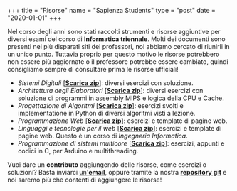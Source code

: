 +++
title = "Risorse"
name = "Sapienza Students"
type = "post"
date = "2020-01-01"
+++

Nel corso degli anni sono stati raccolti strumenti e risorse aggiuntive per
diversi esami del corso di **Informatica triennale**. Molti dei documenti sono
presenti nei più disparati siti dei professori, noi abbiamo cercato di riunirli
in un unico punto. Tuttavia proprio per questo motivo le risorse potrebbero non
essere più aggiornate o il professore potrebbe essere cambiato, quindi
consigliamo sempre di consultare prima le risorse ufficiali!

* *Sistemi Digitali* [[**Scarica zip**]][0]: diversi esercizi con soluzione.
* *Architettura degli Elaboratori* [[**Scarica zip**]][1]: diversi esercizi con
  soluzione di programmi in assembly MIPS e logica della CPU e Cache.
* *Progettazione di Algoritmi* [[**Scarica zip**]][2]: esercizi svolti e
  implementatione in Python di diversi algoritmi visti a lezione.
* *Programmazione Web* [[**Scarica zip**]][3]: esercizi e template di pagine web.
* *Linguaggi e tecnologie per il web* [[**Scarica zip**]][4]: esercizi e template
  di pagine web. Questo è un corso di *Ingegneria Informatica*.
* *Programmazione di sistemi multicore* [[**Scarica zip**]][5]: esercizi, appunti
  e codici in C, per Arduino e multithreading.

Vuoi dare un **contributo** aggiungendo delle risorse, come esercizi o soluzioni?
Basta inviarci [un'**email**](sapienzahub@gmail.com), oppure tramite la nostra
[**repository git**](https://gitlab.com/sapienzastudents/exercises) e noi saremo più
che contenti di aggiungere le risorse!

[0]: https://gitlab.com/sapienzastudents/exercises/-/archive/master/exercises-master.zip?path=Sistemi%20Digitali
[1]: https://gitlab.com/sapienzastudents/exercises/-/archive/master/exercises-master.zip?path=Architettura%20elaboratori
[2]: https://gitlab.com/sapienzastudents/exercises/-/archive/master/exercises-master.zip?path=Progettazione%20di%20Algoritmi
[3]: https://gitlab.com/sapienzastudents/exercises/-/archive/master/exercises-master.zip?path=Programmazione%20web
[4]: https://gitlab.com/sapienzastudents/exercises/-/archive/master/exercises-master.zip?path=Linguaggi%20e%20tecnologie%20per%20il%20web
[5]: https://gitlab.com/sapienzastudents/exercises/-/archive/master/exercises-master.zip?path=Sistemi%20Multicore

